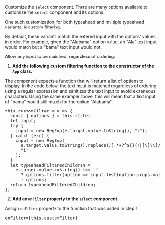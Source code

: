 Customize the `select` component. There are many options available to customize the `select` component and its options.

One such customization, for both typeahead and multiple typeahead variants, is custom filtering.

By default, these variants match the entered input with the options' values in order. For example, given the "Alabama" option value, an "Ala" text input would match but a "bama" text input would not.

Allow any input to be matched, regardless of ordering.

1) **Add the following custom filtering function to the constructor of the `App` class.**

The component expects a function that will return a list of options to display. In the code below, the text input is matched regardless of ordering using a regular expression and sanitizes the text input to avoid extraneous characters. Using the same example above, this will mean that a text input of "bama" would still match for the option "Alabama".

<pre class="file" data-target="clipboard">
this.customFilter = e => {
  const { options } = this.state;
  let input;
  try {
    input = new RegExp(e.target.value.toString(), "i");
  } catch (err) {
    input = new RegExp(
      e.target.value.toString().replace(/[.*+?^${}()|[\]\\]/g, "\\$&"),
      "i"
    );
  }
  let typeaheadFilteredChildren =
    e.target.value.toString() !== ""
      ? options.filter(option => input.test(option.props.value.toString()))
      : options;
  return typeaheadFilteredChildren;
};
</pre>

2) **Add an `onFilter` property to the `select` component.**

Assign `onFilter` property to the function that was added in step 1.

<pre class="file" data-target="clipboard">
onFilter={this.customFilter}
</pre>
